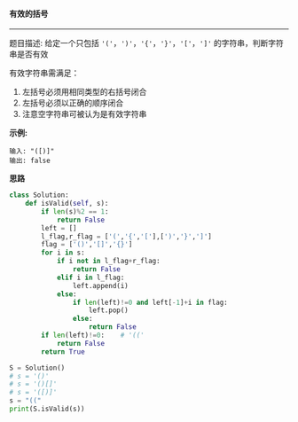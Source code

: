 #### 有效的括号

---

题目描述:  给定一个只包括 `'('`，`')'`，`'{'`，`'}'`，`'['`，`']'` 的字符串，判断字符串是否有效

有效字符串需满足：

1. 左括号必须用相同类型的右括号闭合
2. 左括号必须以正确的顺序闭合
3. 注意空字符串可被认为是有效字符串

**示例:**

```
输入: "([)]"
输出: false
```

**思路**

```python
class Solution:
    def isValid(self, s):
        if len(s)%2 == 1:
            return False
        left = []
        l_flag,r_flag = ['(','{','['],[')','}',']']
        flag = ['()','[]','{}']
        for i in s: 
            if i not in l_flag+r_flag:
                return False
            elif i in l_flag:
                left.append(i)
            else:
                if len(left)!=0 and left[-1]+i in flag:
                    left.pop()
                else:
                    return False
        if len(left)!=0:    # '(('
            return False
        return True

S = Solution()
# s = '()'
# s = '()[]'
# s = '([)]'
s = "(("
print(S.isValid(s))
```

